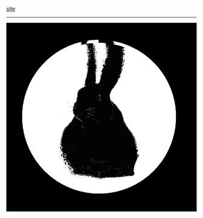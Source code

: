 [site](https://nataliazhydeikina.github.io/glass-app/)
***
[![glass effect](https://raw.githubusercontent.com/NataliaZhydeikina/glass-app/main/public/rabbit.png)](https://nataliazhydeikina.github.io/glass-app/)